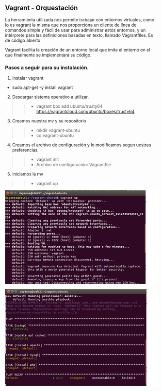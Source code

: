 ## Vagrant - Orquestación

La herramienta utilizada nos permite trabajar con entornos virtuales, como lo es vagrant la misma que nos proporciona un cliente de línea de comandos simple y fácil de usar para administrar estos entornos, y un intérprete para las definiciones basadas en texto, llamado Vagrantfiles. Es de código abierto

Vagrant facilita la creación de un entorno local que imita el entorno en el que finalmente se implementará su código.

### Pasos a seguir para su instalación.

1. Instalar vagrant
* sudo apt-get -y install vagrant

2. Descargar sistema operativo a utilizar.

>
>>   * vagrant box add ubuntu/trusty64 https://vagrantcloud.com/ubuntu/boxes/trusty64
>>

3. Creamos nuestra mv y su repositorio 

>
>>   * mkdir vagrant-ubuntu
>>   * cd vagrant-ubuntu
>>

4. Creamos el archivo de configuración y lo modificamos segun uestras preferencias.

>
>>  * vagrant init
>>  * Archivo de configuración: Vagrantfile

5. Iniciamos la mv

>
>>  * vagrant up
>>

![Con titulo](https://raw.githubusercontent.com/daiaguirre979/CC-Master/master/orquestacion.png "orquestacion")

![Con titulo](https://raw.githubusercontent.com/daiaguirre979/CC-Master/master/orquestacion1.png "orquestacion")

